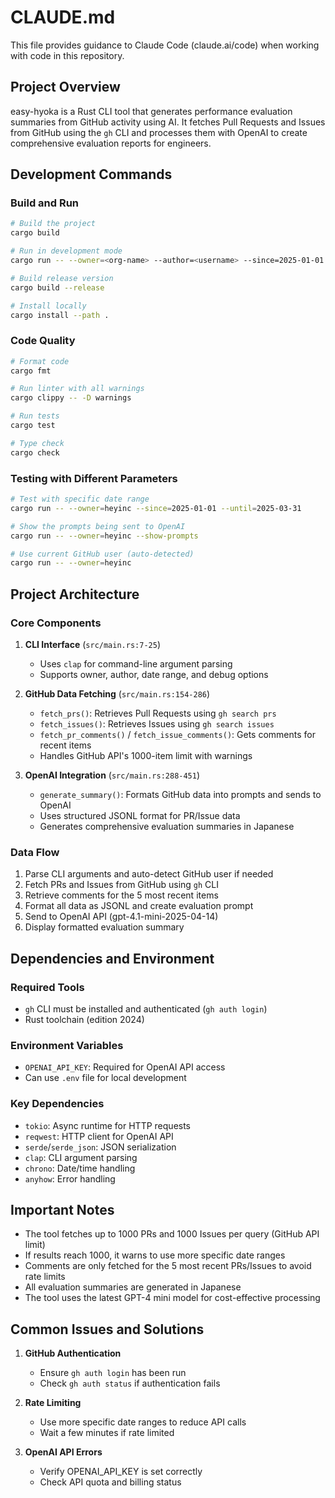 # CLAUDE.md

This file provides guidance to Claude Code (claude.ai/code) when working with code in this repository.

## Project Overview

easy-hyoka is a Rust CLI tool that generates performance evaluation summaries from GitHub activity using AI. It fetches Pull Requests and Issues from GitHub using the `gh` CLI and processes them with OpenAI to create comprehensive evaluation reports for engineers.

## Development Commands

### Build and Run
```bash
# Build the project
cargo build

# Run in development mode
cargo run -- --owner=<org-name> --author=<username> --since=2025-01-01 --until=2025-06-30

# Build release version
cargo build --release

# Install locally
cargo install --path .
```

### Code Quality
```bash
# Format code
cargo fmt

# Run linter with all warnings
cargo clippy -- -D warnings

# Run tests
cargo test

# Type check
cargo check
```

### Testing with Different Parameters
```bash
# Test with specific date range
cargo run -- --owner=heyinc --since=2025-01-01 --until=2025-03-31

# Show the prompts being sent to OpenAI
cargo run -- --owner=heyinc --show-prompts

# Use current GitHub user (auto-detected)
cargo run -- --owner=heyinc
```

## Project Architecture

### Core Components

1. **CLI Interface** (`src/main.rs:7-25`)
   - Uses `clap` for command-line argument parsing
   - Supports owner, author, date range, and debug options

2. **GitHub Data Fetching** (`src/main.rs:154-286`)
   - `fetch_prs()`: Retrieves Pull Requests using `gh search prs`
   - `fetch_issues()`: Retrieves Issues using `gh search issues`  
   - `fetch_pr_comments()` / `fetch_issue_comments()`: Gets comments for recent items
   - Handles GitHub API's 1000-item limit with warnings

3. **OpenAI Integration** (`src/main.rs:288-451`)
   - `generate_summary()`: Formats GitHub data into prompts and sends to OpenAI
   - Uses structured JSONL format for PR/Issue data
   - Generates comprehensive evaluation summaries in Japanese

### Data Flow
1. Parse CLI arguments and auto-detect GitHub user if needed
2. Fetch PRs and Issues from GitHub using `gh` CLI
3. Retrieve comments for the 5 most recent items
4. Format all data as JSONL and create evaluation prompt
5. Send to OpenAI API (gpt-4.1-mini-2025-04-14)
6. Display formatted evaluation summary

## Dependencies and Environment

### Required Tools
- `gh` CLI must be installed and authenticated (`gh auth login`)
- Rust toolchain (edition 2024)

### Environment Variables
- `OPENAI_API_KEY`: Required for OpenAI API access
- Can use `.env` file for local development

### Key Dependencies
- `tokio`: Async runtime for HTTP requests
- `reqwest`: HTTP client for OpenAI API
- `serde`/`serde_json`: JSON serialization
- `clap`: CLI argument parsing
- `chrono`: Date/time handling
- `anyhow`: Error handling

## Important Notes

- The tool fetches up to 1000 PRs and 1000 Issues per query (GitHub API limit)
- If results reach 1000, it warns to use more specific date ranges
- Comments are only fetched for the 5 most recent PRs/Issues to avoid rate limits
- All evaluation summaries are generated in Japanese
- The tool uses the latest GPT-4 mini model for cost-effective processing

## Common Issues and Solutions

1. **GitHub Authentication**
   - Ensure `gh auth login` has been run
   - Check `gh auth status` if authentication fails

2. **Rate Limiting**
   - Use more specific date ranges to reduce API calls
   - Wait a few minutes if rate limited

3. **OpenAI API Errors**
   - Verify OPENAI_API_KEY is set correctly
   - Check API quota and billing status